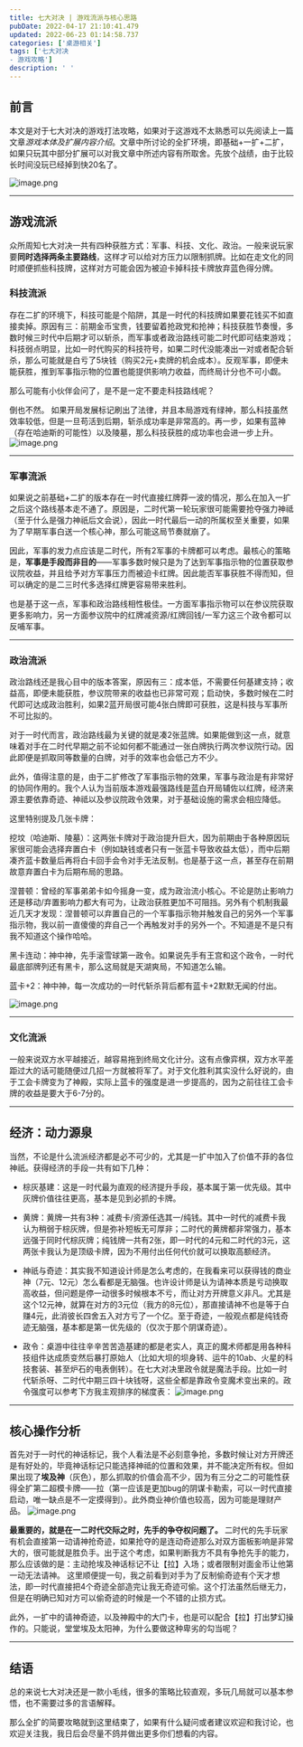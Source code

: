 ```yaml
---
title: 七大对决 | 游戏流派与核心思路
pubDate: 2022-04-17 21:10:41.479
updated: 2022-06-23 01:14:58.737
categories: ['桌游相关']
tags: ['七大对决
- 游戏攻略']
description: ' '
---
```


## 前言

本文是对于七大对决的游戏打法攻略，如果对于这游戏不太熟悉可以先阅读上一篇文章*游戏本体及扩展内容介绍*。文章中所讨论的全扩环境，即基础+一扩+二扩，如果只玩其中部分扩展可以对我文章中所述内容有所取舍。先放个战绩，由于比较长时间没玩已经掉到快20名了。

![image.png](https://ender-picgo.oss-cn-shenzhen.aliyuncs.com/img/image-7d9782abf962447fadd4dfbbb660e33c.png)

---
## 游戏流派

众所周知七大对决一共有四种获胜方式：军事、科技、文化、政治。一般来说玩家要**同时选择两条主要路线**，这样才可以给对方压力以限制抓牌。比如在走文化的同时顺便抓些科技牌，这样对方可能会因为被迫卡掉科技卡牌放弃蓝色得分牌。

### 科技流派

存在二扩的环境下，科技可能是个陷阱，其是一时代的科技牌如果要花钱买不如直接卖掉。原因有三：前期金币宝贵，钱要留着抢政党和抢神；科技获胜节奏慢，多数时候三时代中后期才可以斩杀，而军事或者政治路线可能二时代即可结束游戏；科技弱点明显，比如一时代购买的科技符号，如果二时代没能凑出一对或者配合斩杀，那么可能就是白亏了5块钱（购买2元+卖牌的机会成本）。反观军事，即便未能获胜，推到军事指示物的位置也能提供影响力收益，而终局计分也不可小觑。

那么可能有小伙伴会问了，是不是一定不要走科技路线呢？

倒也不然。
如果开局发展标记刷出了法律，并且本局游戏有绿神，那么科技虽然效率较低，但是一旦苟活到后期，斩杀成功率是非常高的。再一步，如果有蓝神（存在哈迪斯的可能性）以及陵墓，那么科技获胜的成功率也会进一步上升。
![image.png](https://ender-picgo.oss-cn-shenzhen.aliyuncs.com/img/image-f7245a7addac4295a4885664dbdbb912.png)

---

### 军事流派

如果说之前基础+二扩的版本存在一时代直接红牌莽一波的情况，那么在加入一扩之后这个路线基本走不通了。原因是，二时代第一轮玩家很可能需要抢夺强力神祗（至于什么是强力神祇后文会说），因此一时代最后一动的所属权至关重要，如果为了早期军事白送一个核心神，那么可能这局节奏就崩了。

因此，军事的发力点应该是二时代，所有2军事的卡牌都可以考虑。最核心的策略是，**军事是手段而非目的**——军事多数时候只是为了达到军事指示物的位置获取参议院收益，并且给予对方军事压力而被迫卡红牌。因此能否军事获胜不得而知，但可以确定的是二三时代多选择红牌更容易带来胜利。

也是基于这一点，军事和政治路线相性极佳。一方面军事指示物可以在参议院获取更多影响力，另一方面参议院中的红牌减资源/红牌回钱/一军力这三个政令都可以反哺军事。

---

### 政治流派

政治路线还是我心目中的版本答案，原因有三：成本低，不需要任何基建支持；收益高，即便未能获胜，参议院带来的收益也已非常可观；启动快，多数时候在二时代即可达成政治胜利，如果2蓝开局很可能4张白牌即可获胜，这是科技与军事所不可比拟的。

对于一时代而言，政治路线最为关键的就是凑2张蓝牌。如果能做到这一点，就意味着对手在二时代早期之前不论如何都不能通过一张白牌执行两次参议院行动。因此即便是抓取同等数量的白牌，对手的效率也会低己方不少。

此外，值得注意的是，由于二扩修改了军事指示物的效果，军事与政治是有非常好的协同作用的。我个人认为当前版本游戏最强路线是蓝白开局辅佐以红牌，经济来源主要依靠奇迹、神祗以及参议院政令效果，对于基础设施的需求会相应降低。

这里特别提及几张卡牌：

挖坟（哈迪斯、陵墓）：这两张卡牌对于政治提升巨大，因为前期由于各种原因玩家很可能会选择弃置白卡（例如缺钱或者只有一张蓝卡导致收益太低），而中后期凑齐蓝卡数量后再将白卡回手会令对手无法反制。也是基于这一点，甚至存在前期故意弃置白卡为后期布局的思路。

涅普顿：曾经的军事弟弟卡如今摇身一变，成为政治流小核心。不论是防止影响力还是移动/弃置影响力都大有可为，让政治获胜更加不可阻挡。另外有个机制我最近几天才发现：涅普顿可以弃置自己的一个军事指示物并触发自己的另外一个军事指示物，我以前一直傻傻的弃自己一个再触发对手的另外一个。不知道是不是只有我不知道这个操作哈哈。

黑卡连动：神中神，先手滚雪球第一政令。如果说先手有王宫和这个政令，一时代最底部牌列还有黑卡，那么这局就是天湖爽局，不知道怎么输。

蓝卡+2：神中神，每一次成功的一时代斩杀背后都有蓝卡+2默默无闻的付出。

![image.png](https://ender-picgo.oss-cn-shenzhen.aliyuncs.com/img/image-98c61d8c4b754ba1b406ee723b3cd8f0.png)

---

### 文化流派

一般来说双方水平越接近，越容易拖到终局文化计分。这有点像弈棋，双方水平差距过大的话可能随便过几招一方就被将军了。对于文化胜利其实没什么好说的，由于工会卡牌变为了神殿，实际上蓝卡的强度是进一步提高的，因为之前往往工会卡牌的收益是要大于6-7分的。

---

## 经济：动力源泉

当然，不论是什么流派经济都是必不可少的，尤其是一扩中加入了价值不菲的各位神祇。获得经济的手段一共有如下几种：

* 棕灰基建：这是一时代最为直观的经济提升手段，基本属于第一优先级。其中灰牌价值往往更高，基本是见到必抓的卡牌。

* 黄牌：黄牌一共有3种：减费卡/资源任选其一/纯钱。其中一时代的减费卡我认为稍弱于棕灰牌，但是弥补短板无可厚非；二时代的黄牌都非常强力，基本远强于同时代棕灰牌；纯钱牌一共有2张，即一时代的4元和二时代的3元，这两张卡我认为是顶级卡牌，因为不用付出任何代价就可以换取高额经济。

* 神祇与奇迹：其实我不知道设计师是怎么考虑的，在我看来可以获得钱的商业神（7元、12元）怎么看都是无脑强。也许设计师是认为请神本质是亏动换取高收益，但问题是停一动很多时候根本不亏，而让对方开牌意义非凡。尤其是这个12元神，就算在对方的3元位（我方的8元位），那直接请神不也是等于白赚4元，此消彼长四舍五入对方亏了一个亿。至于奇迹，一般观点都是纯钱奇迹无脑强，基本都是第一优先级的（仅次于那个阴谋奇迹）。

* 政令：桌游中往往辛辛苦苦造基建的都是老实人，真正的魔术师都是用各种科技组件达成质变然后暴打原始人（比如大坝的坝身转、运牛的10ab、火星的科技套装、甚至炉石的电表倒转）。在七大对决里政令就是魔法手段。比如一时代斩杀呀、二时代中期三四十块钱呀，这些全都是靠政令变魔术变出来的。政令强度可以参考下方我主观排序的梯度表：
![image.png](https://ender-picgo.oss-cn-shenzhen.aliyuncs.com/img/image-b13f974d7ee346f8b892a50d5e48c458.png)


---

## 核心操作分析

首先对于一时代的神话标记，我个人看法是不必刻意争抢，多数时候让对方开牌还是有好处的，毕竟神话标记只能选择神祗的位置和效果，并不能决定所有权。但如果出现了**埃及神**（灰色），那么抓取的价值会高不少，因为有三分之二的可能性获得全扩第二超模卡牌——拉（第一应该是更加bug的阴谋卡勒索，可以一时代直接启动，唯一缺点是不一定摸得到）。此外商业神价值也较高，因为可能是理财产品。
![image.png](https://ender-picgo.oss-cn-shenzhen.aliyuncs.com/img/image-6332098d88534346b789278a66617d60.png)

**最重要的，就是在一二时代交际之时，先手的争夺权问题了。** 二时代的先手玩家有机会直接第一动请神抢奇迹，如果抢夺的是连动奇迹那么对双方面板影响是非常大的，很可能就是胜负手。出于这个考虑，如果判断我方不具有争抢先手的能力，那么应该做的是：主动抢埃及神话标记不让【拉】入场；或者限制对面金币让他第一动无法请神。
这里顺便提一句，我之前看到对手为了反制偷奇迹有个天才想法，即一时代直接把4个奇迹全部造完让我无奇迹可偷。这个打法虽然后继无力，但是在明确已知对方可以偷奇迹的时候是一个不错的止损方式。

此外，一扩中的请神奇迹，以及神殿中的大门卡，也是可以配合【拉】打出梦幻操作的。只能说，堂堂埃及太阳神，为什么要做这种卑劣的勾当呢？


---

## 结语

总的来说七大对决还是一款小毛线，很多的策略比较直观，多玩几局就可以基本参悟，也不需要过多的言语解释。

那么全扩的简要攻略就到这里结束了，如果有什么疑问或者建议欢迎和我讨论，也欢迎关注我，我日后会尽量不鸽并做出更多你们想看的内容。

